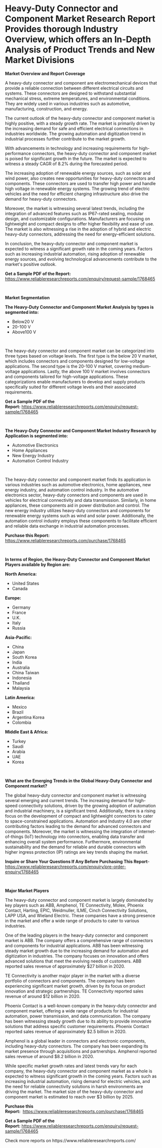 <p><h1>Heavy-Duty Connector and Component Market Research Report Provides thorough Industry Overview, which offers an In-Depth Analysis of Product Trends and New Market Divisions</h1></p><p><strong>Market Overview and Report Coverage</strong></p>
<p><p>A heavy-duty connector and component are electromechanical devices that provide a reliable connection between different electrical circuits and systems. These connectors are designed to withstand substantial mechanical stress, extreme temperatures, and environmental conditions. They are widely used in various industries such as automotive, manufacturing, construction, and energy.</p><p>The current outlook of the heavy-duty connector and component market is highly positive, with a steady growth rate. The market is primarily driven by the increasing demand for safe and efficient electrical connections in industries worldwide. The growing automation and digitization trend in industrial processes further contribute to the market growth.</p><p>With advancements in technology and increasing requirements for high-performance connectors, the heavy-duty connector and component market is poised for significant growth in the future. The market is expected to witness a steady CAGR of 8.2% during the forecasted period.</p><p>The increasing adoption of renewable energy sources, such as solar and wind power, also creates new opportunities for heavy-duty connectors and components. These connectors are used to transfer high power and handle high voltage in renewable energy systems. The growing trend of electric vehicles and the need for efficient charging infrastructure also drive the demand for heavy-duty connectors.</p><p>Moreover, the market is witnessing several latest trends, including the integration of advanced features such as IP67-rated sealing, modular design, and customizable configurations. Manufacturers are focusing on lightweight and compact designs to offer higher flexibility and ease of use. The market is also witnessing a rise in the adoption of hybrid and electric heavy-duty connectors, addressing the need for energy-efficient solutions.</p><p>In conclusion, the heavy-duty connector and component market is expected to witness a significant growth rate in the coming years. Factors such as increasing industrial automation, rising adoption of renewable energy sources, and evolving technological advancements contribute to the market's positive outlook.</p></p>
<p><strong>Get a Sample PDF of the Report:</strong> <a href="https://www.reliableresearchreports.com/enquiry/request-sample/1768465">https://www.reliableresearchreports.com/enquiry/request-sample/1768465</a></p>
<p>&nbsp;</p>
<p><strong>Market Segmentation</strong></p>
<p><strong>The Heavy-Duty Connector and Component Market Analysis by types is segmented into:</strong></p>
<p><ul><li>Below20 V</li><li>20-100 V</li><li>Above100 V</li></ul></p>
<p>&nbsp;</p>
<p><p>The heavy-duty connector and component market can be categorized into three types based on voltage levels. The first type is the below 20 V market, which includes connectors and components designed for low-voltage applications. The second type is the 20-100 V market, covering medium-voltage applications. Lastly, the above 100 V market involves connectors and components tailored for high-voltage applications. These categorizations enable manufacturers to develop and supply products specifically suited for different voltage levels and their associated requirements.</p></p>
<p><strong>Get a Sample PDF of the Report:</strong>&nbsp;<a href="https://www.reliableresearchreports.com/enquiry/request-sample/1768465">https://www.reliableresearchreports.com/enquiry/request-sample/1768465</a></p>
<p>&nbsp;</p>
<p><strong>The Heavy-Duty Connector and Component Market Industry Research by Application is segmented into:</strong></p>
<p><ul><li>Automotive Electronics</li><li>Home Appliances</li><li>New Energy Industry</li><li>Automation Control Industry</li></ul></p>
<p>&nbsp;</p>
<p><p>The heavy-duty connector and component market finds its application in various industries such as automotive electronics, home appliances, new energy industry, and automation control industry. In the automotive electronics sector, heavy-duty connectors and components are used in vehicles for electrical connectivity and data transmission. Similarly, in home appliances, these components aid in power distribution and control. The new energy industry utilizes heavy-duty connectors and components for renewable energy systems such as wind and solar power. Additionally, the automation control industry employs these components to facilitate efficient and reliable data exchange in industrial automation processes.</p></p>
<p><strong>Purchase this Report:</strong>&nbsp; <a href="https://www.reliableresearchreports.com/purchase/1768465">https://www.reliableresearchreports.com/purchase/1768465</a></p>
<p>&nbsp;</p>
<p><strong>In terms of Region, the Heavy-Duty Connector and Component Market Players available by Region are:</strong></p>
<p>
    <p> <strong> North America: </strong>
        <ul>
            <li>United States</li>
            <li>Canada</li>
        </ul>
        </p> 
    <p> <strong> Europe: </strong>
        <ul>
            <li>Germany</li>
            <li>France</li>
            <li>U.K.</li>
            <li>Italy</li>
            <li>Russia</li>
        </ul>
        </p> 
    <p> <strong> Asia-Pacific: </strong>
        <ul>
            <li>China</li>
            <li>Japan</li>
            <li>South Korea</li>
            <li>India</li>
            <li>Australia</li>
            <li>China Taiwan</li>
            <li>Indonesia</li>
            <li>Thailand</li>
            <li>Malaysia</li>
        </ul>
        </p> 
    <p> <strong> Latin America: </strong>
        <ul>
            <li>Mexico</li>
            <li>Brazil</li>
            <li>Argentina Korea</li>
            <li>Colombia</li>
        </ul>
        </p> 
    <p> <strong> Middle East & Africa: </strong>
        <ul>
            <li>Turkey</li>
            <li>Saudi</li>
            <li>Arabia</li>
            <li>UAE</li>
            <li>Korea</li>
        </ul>
    </p>
    </p>
<p>&nbsp;</p>
<p><strong>What are the Emerging Trends in the Global Heavy-Duty Connector and Component market?</strong></p>
<p><p>The global heavy-duty connector and component market is witnessing several emerging and current trends. The increasing demand for high-speed connectivity solutions, driven by the growing adoption of automation and industrial machinery, is a significant trend. Additionally, there is a rising focus on the development of compact and lightweight connectors to cater to space-constrained applications. Automation and Industry 4.0 are other contributing factors leading to the demand for advanced connectors and components. Moreover, the market is witnessing the integration of internet-of-things (IoT) technology into connectors, enabling data transfer and enhancing overall system performance. Furthermore, environmental sustainability and the demand for reliable and durable connectors with higher ingress protection (IP) ratings are key trends shaping the market.</p></p>
<p><strong>Inquire or Share Your Questions If Any Before Purchasing This Report</strong>- <a href="https://www.reliableresearchreports.com/enquiry/pre-order-enquiry/1768465">https://www.reliableresearchreports.com/enquiry/pre-order-enquiry/1768465</a></p>
<p>&nbsp;</p>
<p><strong>Major Market Players</strong></p>
<p><p>The heavy-duty connector and component market is largely dominated by key players such as ABB, Amphenol, TE Connectivity, Molex, Phoenix Contact, Harting, EPIC, Weidmuller, ILME, Cinch Connectivity Solutions, LAPP USA, and Wieland Electric. These companies have a strong presence in the market and offer a wide range of products to cater to various industries.</p><p>One of the leading players in the heavy-duty connector and component market is ABB. The company offers a comprehensive range of connectors and components for industrial applications. ABB has been witnessing steady market growth due to the increasing demand for automation and digitization in industries. The company focuses on innovation and offers advanced solutions that meet the evolving needs of customers. ABB reported sales revenue of approximately $27 billion in 2020.</p><p>TE Connectivity is another major player in the market with a diverse portfolio of connectors and components. The company has been experiencing significant market growth, driven by its focus on product innovation and strategic partnerships. TE Connectivity reported sales revenue of around $12 billion in 2020.</p><p>Phoenix Contact is a well-known company in the heavy-duty connector and component market, offering a wide range of products for industrial automation, power transmission, and data communication. The company has been witnessing steady growth due to its ability to provide innovative solutions that address specific customer requirements. Phoenix Contact reported sales revenue of approximately $2.5 billion in 2020.</p><p>Amphenol is a global leader in connectors and electronic components, including heavy-duty connectors. The company has been expanding its market presence through acquisitions and partnerships. Amphenol reported sales revenue of around $8.2 billion in 2020.</p><p>While specific market growth rates and latest trends vary for each company, the heavy-duty connector and component market as a whole is expected to witness significant growth in the coming years. Factors such as increasing industrial automation, rising demand for electric vehicles, and the need for reliable connectivity solutions in harsh environments are driving the market. The market size of the heavy-duty connector and component market is estimated to reach over $3 billion by 2025.</p></p>
<p><strong>Purchase this Report:</strong>&nbsp;&nbsp;<a href="https://www.reliableresearchreports.com/purchase/1768465">https://www.reliableresearchreports.com/purchase/1768465</a></p>
<p></p>
<p><strong>Get a Sample PDF of the Report:</strong>&nbsp;<a href="https://www.reliableresearchreports.com/enquiry/request-sample/1768465">https://www.reliableresearchreports.com/enquiry/request-sample/1768465</a></p>
<p>Check more reports on https://www.reliableresearchreports.com/</p>